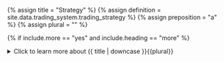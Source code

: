 <!-- TITLE AND DEFINITION starts -->

{% assign title = "Strategy" %}
{% assign definition = site.data.trading_system.trading_strategy %}
{% assign preposition = "a" %}
{% assign plural = "" %}

<!--------------------------------------------- TITLE AND DEFINITION ends -->

{% if include.more == "yes" and include.heading == "more" %}
<details class='detailsCollapsible'><summary class='nobr'>Click to learn more about {{ title | downcase }}{{plural}}
</summary>
{% endif %}

{% if include.heading != "" and include.heading != "more" %}
{{include.heading}} {{title}}
{% endif %}

{% if include.icon != "no" %} 

{% if include.table == "yes" and include.icon != "no" %}
<table class='definitionTable'><tr><td>
{% endif %}

<img src='images/icons/nodes/png{{include.icon}}/{{ title | downcase | replace: " ", "-" }}.png' />

{% if include.table == "yes" and include.icon != "no" %}
</td><td>
{% endif %}

{% endif %}

{% if include.definition == "bold" %}
<strong>{{ definition }}</strong>
{% else %}
{% if include.definition != "no" %}
{{ definition }}
{% endif %}
{% endif %}

{% if include.table == "yes" and include.icon != "no" %}
</td></tr></table>
{% endif %}

{% if include.more == "yes" and include.content == "more" and include.heading != "more" %}
<details class='detailsCollapsible'><summary class='nobr'>Click to learn more about strategies
</summary>
{% endif %}

{% if include.content != "no" %}

<!--------------------------------------------- CONTENT starts -->

The definition of a strategy may be analyzed in three sections:

{% include callout.html type="primary" content="<strong>A strategy is a set of actions occurring in stages</strong>" %}

Strategies are defined in the following stages:

* <a href="suite-strategies-trigger.html" data-toggle="tooltip" data-original-title="{{site.data.trading_system.trigger_stage}}">Trigger Stage</a>
* <a href="suite-strategies-open.html" data-toggle="tooltip" data-original-title="{{site.data.trading_system.open_stage}}">Open Stage</a>
* <a href="suite-strategies-manage.html" data-toggle="tooltip" data-original-title="{{site.data.trading_system.manage_stage}}">Manage Stage</a>
* <a href="suite-strategies-close.html" data-toggle="tooltip" data-original-title="{{site.data.trading_system.close_stage}}">Close Stage</a>

These stages are played in a sequence: once a strategy is *triggered* it looks to *open* a position; once a position is open, it is time to *manage* it as the trade develops; and once a stop or take profit target is hit, it is time to *close* the position.

While stages are played in a sequence, upon execution there are overlaps. That is, a stage doesn't need to be closed for the next stage to be opened. The framework sets a clear separation of the concepts embodied in each stage to facilitate the process of defining and developing a trading system. But the truth is that, both at the conceptual level and during execution, the lines between stages are rather blurry.

{% include callout.html type="primary" content="<strong>designed to achieve a specific goal within a broader plan</strong>" %}

Your investment plan or trading career may have any number of goals *(e.g.: accumulating a certain asset, diversifying on a basket of coins, annual profit targets, etc.)*. If you attempt to achieve more than one goal with a single strategy, you will sooner or later run into problems. It may be doable, but the strategy would certainly be more complex than is necessary or desirable. In any case, the logical thing to do is to analyze each goal separately so that you may design (at least) one clear, straightforward strategy for each goal.

One of the edges granted by trading automation is the capacity to develop and deploy an unlimited number of strategies. At the same time, Superalgos allows the administration of complexity by breaking down and structuring concepts in small units: a trading system contains strategies, which contain stages, which contain specific definitions.  

Understanding that keeping things simple is important will help you develop a robust and extensible arsenal of bots. Simplicity is the key to sustainability.

In other words, the infrastructure provided by Superalgos enables the hyperspecialization of strategies. Do not aim to trade in all sorts of market situations with the same strategy. Instead, develop a strategy for each market situation you wish to trade.

{% include callout.html type="primary" content="<strong>via taking and managing positions</strong>" %}

The definition of strategy points to the concept of a *position*. A position is a process that exchanges the base asset for the quoted asset and that—after some time, as the position develops and targets are hit—exchanges back the quoted asset for the base asset. 

The framework implemented in the Superalgos Protocol is optimized to work with such a concept.

However, Superalgos is flexible enough to allow you to override this hard interpretation of the concept of *a position*. For example, you may design market-making strategies, a strategy to balance portfolios, or develop all sorts of ideas that don't necessarily fit in that part of the definition.

<!--------------------------------------------- CONTENT ends -->

{% endif %}

{% if include.more == "yes" and include.content != "more" and include.heading != "more" %}
<details class='detailsCollapsible'><summary class='nobr'>Click to learn more about strategies
</summary>
{% endif %}

{% if include.adding != "" %}

{{include.adding}} Adding {{preposition}} {{title}} Node

<!--------------------------------------------- ADDING starts -->

To add a strategy, select *Add Strategy* on the trading system node menu. The strategy node is created along with the rest of the basic structure of nodes required to define each of the strategy stages and their events.

{% include tip.html content="You may work with as many strategies as you wish. " %}

{% include important.html content="Strategies within the same trading system work in the same market, have the same base asset, and &mdash;most importantly&mdash;share the same capital. This means that only one strategy in the trading system may be triggered at any one point and that no other strategy in the trading system may be triggered until the first one is triggered off. If you wish to have more than one strategy trading at the same time, then those strategies must be put in separate trading systems. " %}

<!-- ADDING ends -->

{% endif %}

{% if include.configuring != "" %}

{{include.configuring}} Configuring the {{title}}

<!-- CONFIGURING starts -->

XXXXXXXXXXXXXXXXXXXXXXXXXXXXXXXXXXXXXXXXXXXXXXXXXXXXXX

<!--------------------------------------------- CONFIGURING ends -->

{% endif %}

{% if include.starting != "" %}

{{include.starting}} Starting {{preposition}} {{title}}

<!--------------------------------------------- STARTING starts -->

XXXXXXXXXXXXXXXXXXXXXXXXXXXXXXXXXXXXXXXXXXXXXXXXXXXXXX

<!--------------------------------------------- STARTING ends -->

{% endif %}

{% if include.more == "yes" %}
</details>
{% endif %}